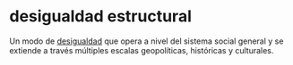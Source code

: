 # desigualdad estructural

Un modo de [desigualdad](desigualdad.md) que opera a nivel del sistema social general y se extiende a través múltiples escalas geopolíticas, históricas y culturales.
